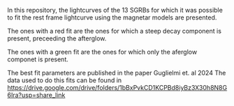 In this repository, the lightcurves of the 13 SGRBs for which it was possible to fit the rest frame lightcurve using the magnetar models are presented.

The ones with a red fit are the ones for which a steep decay component is present, preceeding the afterglow.

The ones with a green fit are the ones for which only the aferglow componet is present.

The best fit parameters are published in the paper Guglielmi et. al 2024
The data used to do this fits can be found in https://drive.google.com/drive/folders/1bBxPvkCD1KCPBd8iyBz3X30h8N8G6Ira?usp=share_link
